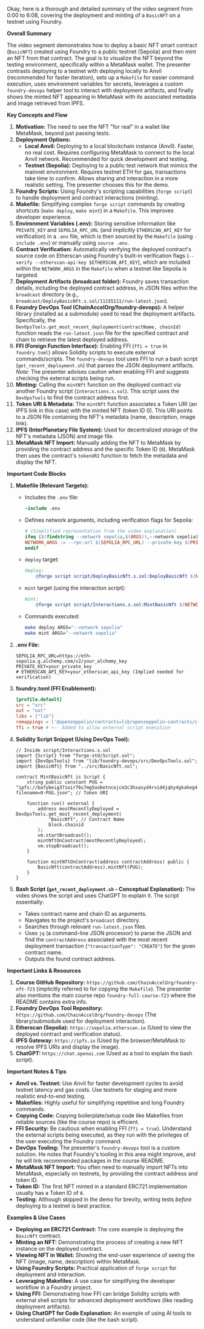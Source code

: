 Okay, here is a thorough and detailed summary of the video segment from 0:00 to 6:08, covering the deployment and minting of a `BasicNFT` on a testnet using Foundry.

**Overall Summary**

The video segment demonstrates how to deploy a basic NFT smart contract (`BasicNFT`) created using Foundry to a public testnet (Sepolia) and then mint an NFT from that contract. The goal is to visualize the NFT beyond the testing environment, specifically within a MetaMask wallet. The presenter contrasts deploying to a testnet with deploying locally to Anvil (recommended for faster iteration), sets up a `Makefile` for easier command execution, uses environment variables for secrets, leverages a custom `foundry-devops` helper tool to interact with deployment artifacts, and finally shows the minted NFT appearing in MetaMask with its associated metadata and image retrieved from IPFS.

**Key Concepts and Flow**

1.  **Motivation:** The need to see the NFT "for real" in a wallet like MetaMask, beyond just passing tests.
2.  **Deployment Options:**
    *   **Local Anvil:** Deploying to a local blockchain instance (Anvil). Faster, no real cost. Requires configuring MetaMask to connect to the local Anvil network. Recommended for quick development and testing.
    *   **Testnet (Sepolia):** Deploying to a public test network that mimics the mainnet environment. Requires testnet ETH for gas, transactions take time to confirm. Allows sharing and interaction in a more realistic setting. The presenter chooses this for the demo.
3.  **Foundry Scripts:** Using Foundry's scripting capabilities (`forge script`) to handle deployment and contract interactions (minting).
4.  **Makefile:** Simplifying complex `forge script` commands by creating shortcuts (`make deploy`, `make mint`) in a `Makefile`. This improves developer experience.
5.  **Environment Variables (.env):** Storing sensitive information like `PRIVATE_KEY` and `SEPOLIA_RPC_URL` (and implicitly `ETHERSCAN_API_KEY` for verification) in a `.env` file, which is then sourced by the `Makefile` (using `-include .env`) or manually using `source .env`.
6.  **Contract Verification:** Automatically verifying the deployed contract's source code on Etherscan using Foundry's built-in verification flags (`--verify --etherscan-api-key $ETHERSCAN_API_KEY`), which are included within the `NETWORK_ARGS` in the `Makefile` when a testnet like Sepolia is targeted.
7.  **Deployment Artifacts (broadcast folder):** Foundry saves transaction details, including the deployed contract address, in JSON files within the `broadcast` directory (e.g., `broadcast/DeployBasicNft.s.sol/11155111/run-latest.json`).
8.  **Foundry DevOps Tool (ChainAccelOrg/foundry-devops):** A helper library (installed as a submodule) used to read the deployment artifacts. Specifically, the `DevOpsTools.get_most_recent_deployment(contractName, chainId)` function reads the `run-latest.json` file for the specified contract and chain to retrieve the latest deployed address.
9.  **FFI (Foreign Function Interface):** Enabling FFI (`ffi = true` in `foundry.toml`) allows Solidity scripts to execute external commands/scripts. The `foundry-devops` tool uses FFI to run a bash script (`get_recent_deployment.sh`) that parses the JSON deployment artifacts. *Note:* The presenter advises caution when enabling FFI and suggests checking the external scripts being run.
10. **Minting:** Calling the `mintNft` function on the deployed contract via another Foundry script (`Interactions.s.sol`). This script uses the `DevOpsTools` to find the contract address first.
11. **Token URI & Metadata:** The `mintNft` function associates a Token URI (an IPFS link in this case) with the minted NFT (token ID 0). This URI points to a JSON file containing the NFT's metadata (name, description, image link).
12. **IPFS (InterPlanetary File System):** Used for decentralized storage of the NFT's metadata (JSON) and image file.
13. **MetaMask NFT Import:** Manually adding the NFT to MetaMask by providing the contract address and the specific Token ID (`0`). MetaMask then uses the contract's `tokenURI` function to fetch the metadata and display the NFT.

**Important Code Blocks**

1.  **Makefile (Relevant Targets):**
    *   Includes the `.env` file:
        ```makefile
        -include .env
        ```
    *   Defines network arguments, including verification flags for Sepolia:
        ```makefile
        # (Simplified representation from the video explanation)
        ifeq ($(findstring --network sepolia,$(ARGS)),--network sepolia)
        NETWORK_ARGS := --rpc-url $(SEPOLIA_RPC_URL) --private-key $(PRIVATE_KEY) --broadcast --verify --etherscan-api-key $(ETHERSCAN_API_KEY)
        endif
        ```
    *   `deploy` target:
        ```makefile
        deploy:
            @forge script script/DeployBasicNft.s.sol:DeployBasicNft $(NETWORK_ARGS)
        ```
    *   `mint` target (using the interaction script):
        ```makefile
        mint:
            @forge script script/Interactions.s.sol:MintBasicNft $(NETWORK_ARGS)
        ```
    *   Commands executed:
        ```bash
        make deploy ARGS="--network sepolia"
        make mint ARGS="--network sepolia"
        ```

2.  **.env File:**
    ```dotenv
    SEPOLIA_RPC_URL=https://eth-sepolia.g.alchemy.com/v2/your_alchemy_key
    PRIVATE_KEY=your_private_key
    # ETHERSCAN_API_KEY=your_etherscan_api_key (Implied needed for verification)
    ```

3.  **foundry.toml (FFI Enablement):**
    ```toml
    [profile.default]
    src = "src"
    out = "out"
    libs = ["lib"]
    remappings = ['@openzeppelin/contracts=lib/openzeppelin-contracts/contracts']
    ffi = true # <-- Added to allow external script execution
    ```

4.  **Solidity Script Snippet (Using DevOps Tool):**
    ```solidity
    // Inside script/Interactions.s.sol
    import {Script} from "forge-std/Script.sol";
    import {DevOpsTools} from "lib/foundry-devops/src/DevOpsTools.sol";
    import {BasicNft} from "../src/BasicNft.sol";

    contract MintBasicNft is Script {
        string public constant PUG = "ipfs://bafybeig37ioir76s7mg5oobetncojcm3c3hxasyd4rvid4jqhy4gkaheg4/?filename=0-PUG.json"; // Token URI

        function run() external {
            address mostRecentlyDeployed = DevOpsTools.get_most_recent_deployment(
                "BasicNft", // Contract Name
                block.chainid
            );
            vm.startBroadcast();
            mintNftOnContract(mostRecentlyDeployed);
            vm.stopBroadcast();
        }

        function mintNftOnContract(address contractAddress) public {
            BasicNft(contractAddress).mintNft(PUG);
        }
    }
    ```

5.  **Bash Script (`get_recent_deployment.sh` - Conceptual Explanation):** The video shows the script and uses ChatGPT to explain it. The script essentially:
    *   Takes contract name and chain ID as arguments.
    *   Navigates to the project's `broadcast` directory.
    *   Searches through relevant `run-latest.json` files.
    *   Uses `jq` (a command-line JSON processor) to parse the JSON and find the `contractAddress` associated with the most recent deployment transaction (`"transactionType": "CREATE"`) for the given contract name.
    *   Outputs the found contract address.

**Important Links & Resources**

1.  **Course GitHub Repository:** `https://github.com/ChainAccelOrg/foundry-nft-f23` (implicitly referred to for copying the `Makefile`). The presenter also mentions the main course repo `foundry-full-course-f23` where the README contains extra info.
2.  **Foundry DevOps Tool Repository:** `https://github.com/ChainAccelOrg/foundry-devops` (The library/submodule used for deployment interaction).
3.  **Etherscan (Sepolia):** `https://sepolia.etherscan.io` (Used to view the deployed contract and verification status).
4.  **IPFS Gateway:** `https://ipfs.io` (Used by the browser/MetaMask to resolve IPFS URIs and display the image).
5.  **ChatGPT:** `https://chat.openai.com` (Used as a tool to explain the bash script).

**Important Notes & Tips**

*   **Anvil vs. Testnet:** Use Anvil for faster development cycles to avoid testnet latency and gas costs. Use testnets for staging and more realistic end-to-end testing.
*   **Makefiles:** Highly useful for simplifying repetitive and long Foundry commands.
*   **Copying Code:** Copying boilerplate/setup code like Makefiles from reliable sources (like the course repo) is efficient.
*   **FFI Security:** Be cautious when enabling FFI (`ffi = true`). Understand the external scripts being executed, as they run with the privileges of the user executing the Foundry command.
*   **DevOps Tooling:** The presenter's `foundry-devops` tool is a custom solution. He notes that Foundry's tooling in this area might improve, and he will link recommended packages in the course README.
*   **MetaMask NFT Import:** You often need to manually import NFTs into MetaMask, especially on testnets, by providing the contract address and token ID.
*   **Token ID:** The first NFT minted in a standard ERC721 implementation usually has a Token ID of `0`.
*   **Testing:** Although skipped in the demo for brevity, writing tests *before* deploying to a testnet is best practice.

**Examples & Use Cases**

*   **Deploying an ERC721 Contract:** The core example is deploying the `BasicNft` contract.
*   **Minting an NFT:** Demonstrating the process of creating a new NFT instance on the deployed contract.
*   **Viewing NFT in Wallet:** Showing the end-user experience of seeing the NFT (image, name, description) within MetaMask.
*   **Using Foundry Scripts:** Practical application of `forge script` for deployment and interaction.
*   **Leveraging Makefiles:** A use case for simplifying the developer workflow in a Foundry project.
*   **Using FFI:** Demonstrating how FFI can bridge Solidity scripts with external shell scripts for advanced deployment workflows (like reading deployment artifacts).
*   **Using ChatGPT for Code Explanation:** An example of using AI tools to understand unfamiliar code (like the bash script).